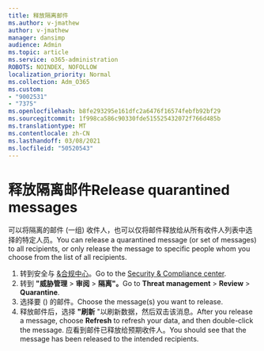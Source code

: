 ```yaml
---
title: 释放隔离邮件
ms.author: v-jmathew
author: v-jmathew
manager: dansimp
audience: Admin
ms.topic: article
ms.service: o365-administration
ROBOTS: NOINDEX, NOFOLLOW
localization_priority: Normal
ms.collection: Adm_O365
ms.custom:
- "9002531"
- "7375"
ms.openlocfilehash: b8fe293295e161dfc2a6476f16574febfb92bf29
ms.sourcegitcommit: 1f998ca586c90330fde515525432072f766d485b
ms.translationtype: MT
ms.contentlocale: zh-CN
ms.lasthandoff: 03/08/2021
ms.locfileid: "50520543"
---
```

# <a name="release-quarantined-messages"></a><span data-ttu-id="78fd3-102">释放隔离邮件</span><span class="sxs-lookup"><span data-stu-id="78fd3-102">Release quarantined messages</span></span>

<span data-ttu-id="78fd3-103">可以将隔离的邮件 (一组) 收件人，也可以仅将邮件释放给从所有收件人列表中选择的特定人员。</span><span class="sxs-lookup"><span data-stu-id="78fd3-103">You can release a quarantined message (or set of messages) to all recipients, or only release the message to specific people whom you choose from the list of all recipients.</span></span>

1. <span data-ttu-id="78fd3-104">转到安全与 [&合规中心](https://go.microsoft.com/fwlink/p/?linkid=2077143)。</span><span class="sxs-lookup"><span data-stu-id="78fd3-104">Go to the [Security & Compliance center](https://go.microsoft.com/fwlink/p/?linkid=2077143).</span></span>
2. <span data-ttu-id="78fd3-105">转到 **"威胁管理**  >  **审阅**  >  **隔离"。**</span><span class="sxs-lookup"><span data-stu-id="78fd3-105">Go to **Threat management** > **Review** > **Quarantine**.</span></span>
3. <span data-ttu-id="78fd3-106">选择要 () 的邮件。</span><span class="sxs-lookup"><span data-stu-id="78fd3-106">Choose the message(s) you want to release.</span></span>
4. <span data-ttu-id="78fd3-107">释放邮件后，选择 **"刷新** "以刷新数据，然后双击该消息。</span><span class="sxs-lookup"><span data-stu-id="78fd3-107">After you release a message, choose **Refresh** to refresh your data, and then double-click the message.</span></span> <span data-ttu-id="78fd3-108">应看到邮件已释放给预期收件人。</span><span class="sxs-lookup"><span data-stu-id="78fd3-108">You should see that the message has been released to the intended recipients.</span></span>
